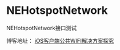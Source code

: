 # NEHotspotNetwork
NEHotspotNetwork接口测试

博客地址：
[iOS客户端公共WIFI解决方案探究](https://xnxy.github.io/2017/10/20/iOS客户端公共WIFI解决方案探究/)
